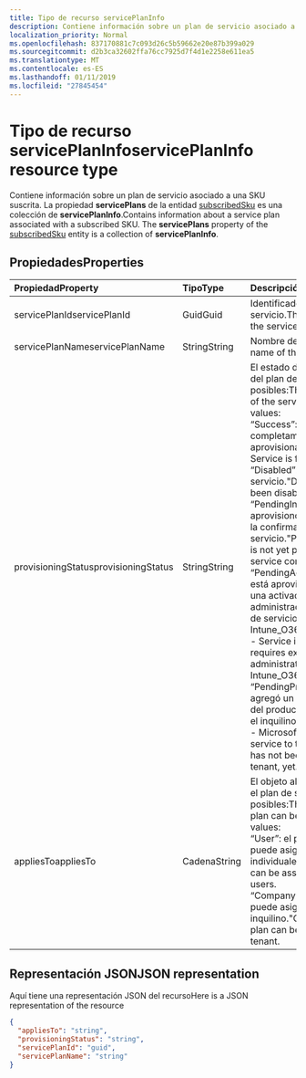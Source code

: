 ```yaml
---
title: Tipo de recurso servicePlanInfo
description: Contiene información sobre un plan de servicio asociado a una SKU suscrita. La propiedad **servicePlans** de la entidad subscribedSku es una colección de **servicePlanInfo**.
localization_priority: Normal
ms.openlocfilehash: 837170881c7c093d26c5b59662e20e87b399a029
ms.sourcegitcommit: d2b3ca32602ffa76cc7925d7f4d1e2258e611ea5
ms.translationtype: MT
ms.contentlocale: es-ES
ms.lasthandoff: 01/11/2019
ms.locfileid: "27845454"
---
```

# <a name="serviceplaninfo-resource-type"></a><span data-ttu-id="7a030-104">Tipo de recurso servicePlanInfo</span><span class="sxs-lookup"><span data-stu-id="7a030-104">servicePlanInfo resource type</span></span>

<span data-ttu-id="7a030-p102">Contiene información sobre un plan de servicio asociado a una SKU suscrita. La propiedad **servicePlans** de la entidad [subscribedSku](subscribedsku.md) es una colección de **servicePlanInfo**.</span><span class="sxs-lookup"><span data-stu-id="7a030-p102">Contains information about a service plan associated with a subscribed SKU. The **servicePlans** property of the [subscribedSku](subscribedsku.md) entity is a collection of **servicePlanInfo**.</span></span>


## <a name="properties"></a><span data-ttu-id="7a030-107">Propiedades</span><span class="sxs-lookup"><span data-stu-id="7a030-107">Properties</span></span>
| <span data-ttu-id="7a030-108">Propiedad</span><span class="sxs-lookup"><span data-stu-id="7a030-108">Property</span></span>     | <span data-ttu-id="7a030-109">Tipo</span><span class="sxs-lookup"><span data-stu-id="7a030-109">Type</span></span>   |<span data-ttu-id="7a030-110">Descripción</span><span class="sxs-lookup"><span data-stu-id="7a030-110">Description</span></span>|
|:---------------|:--------|:----------|
|<span data-ttu-id="7a030-111">servicePlanId</span><span class="sxs-lookup"><span data-stu-id="7a030-111">servicePlanId</span></span>|<span data-ttu-id="7a030-112">Guid</span><span class="sxs-lookup"><span data-stu-id="7a030-112">Guid</span></span>|<span data-ttu-id="7a030-113">Identificador único del plan de servicio.</span><span class="sxs-lookup"><span data-stu-id="7a030-113">The unique identifier of the service plan.</span></span>|
|<span data-ttu-id="7a030-114">servicePlanName</span><span class="sxs-lookup"><span data-stu-id="7a030-114">servicePlanName</span></span>|<span data-ttu-id="7a030-115">String</span><span class="sxs-lookup"><span data-stu-id="7a030-115">String</span></span>|<span data-ttu-id="7a030-116">Nombre del plan de servicio.</span><span class="sxs-lookup"><span data-stu-id="7a030-116">The name of the service plan.</span></span>|
|<span data-ttu-id="7a030-117">provisioningStatus</span><span class="sxs-lookup"><span data-stu-id="7a030-117">provisioningStatus</span></span>|<span data-ttu-id="7a030-118">String</span><span class="sxs-lookup"><span data-stu-id="7a030-118">String</span></span>|<span data-ttu-id="7a030-p103">El estado de aprovisionamiento del plan de servicio. Valores posibles:</span><span class="sxs-lookup"><span data-stu-id="7a030-p103">The provisioning status of the service plan. Possible values:</span></span><br/><span data-ttu-id="7a030-121">“Success”: el servicio está completamente aprovisionado.</span><span class="sxs-lookup"><span data-stu-id="7a030-121">"Success" - Service is fully provisioned.</span></span><br/><span data-ttu-id="7a030-122">“Disabled”: se deshabilitó el servicio.</span><span class="sxs-lookup"><span data-stu-id="7a030-122">"Disabled" - Service has been disabled.</span></span><br/><span data-ttu-id="7a030-123">“PendingInput”: aún no se aprovisionó el servicio; esperando la confirmación del servicio.</span><span class="sxs-lookup"><span data-stu-id="7a030-123">"PendingInput" - Service is not yet provisioned; awaiting service confirmation.</span></span><br/><span data-ttu-id="7a030-124">“PendingActivation”: el servicio está aprovisionado, pero necesita una activación explícita por el administrador (por ejemplo, plan de servicio de Intune_O365).</span><span class="sxs-lookup"><span data-stu-id="7a030-124">"PendingActivation" - Service is provisioned but requires explicit activation by administrator (for example, Intune_O365 service plan)</span></span><br/><span data-ttu-id="7a030-125">“PendingProvisioning”: Microsoft agregó un nuevo servicio al SKU del producto y aún no se activó en el inquilino.</span><span class="sxs-lookup"><span data-stu-id="7a030-125">"PendingProvisioning" - Microsoft has added a new service to the product SKU and it has not been activated in the tenant, yet.</span></span>|
|<span data-ttu-id="7a030-126">appliesTo</span><span class="sxs-lookup"><span data-stu-id="7a030-126">appliesTo</span></span>|<span data-ttu-id="7a030-127">Cadena</span><span class="sxs-lookup"><span data-stu-id="7a030-127">String</span></span>|<span data-ttu-id="7a030-p104">El objeto al que se puede asignar el plan de servicio. Valores posibles:</span><span class="sxs-lookup"><span data-stu-id="7a030-p104">The object the service plan can be assigned to. Possible values:</span></span><br/><span data-ttu-id="7a030-130">“User”: el plan de servicio se puede asignar a usuarios individuales.</span><span class="sxs-lookup"><span data-stu-id="7a030-130">"User" - service plan can be assigned to individual users.</span></span><br/><span data-ttu-id="7a030-131">“Company”: el plan de servicio se puede asignar a todo el inquilino.</span><span class="sxs-lookup"><span data-stu-id="7a030-131">"Company" - service plan can be assigned to the entire tenant.</span></span>|

## <a name="json-representation"></a><span data-ttu-id="7a030-132">Representación JSON</span><span class="sxs-lookup"><span data-stu-id="7a030-132">JSON representation</span></span>

<span data-ttu-id="7a030-133">Aquí tiene una representación JSON del recurso</span><span class="sxs-lookup"><span data-stu-id="7a030-133">Here is a JSON representation of the resource</span></span>

<!-- {
  "blockType": "resource",
  "optionalProperties": [

  ],
  "@odata.type": "microsoft.graph.servicePlanInfo"
}-->

```json
{
  "appliesTo": "string",
  "provisioningStatus": "string",
  "servicePlanId": "guid",
  "servicePlanName": "string"
}

```

<!-- uuid: 8fcb5dbc-d5aa-4681-8e31-b001d5168d79
2015-10-25 14:57:30 UTC -->
<!-- {
  "type": "#page.annotation",
  "description": "servicePlanInfo resource",
  "keywords": "",
  "section": "documentation",
  "tocPath": ""
}-->
